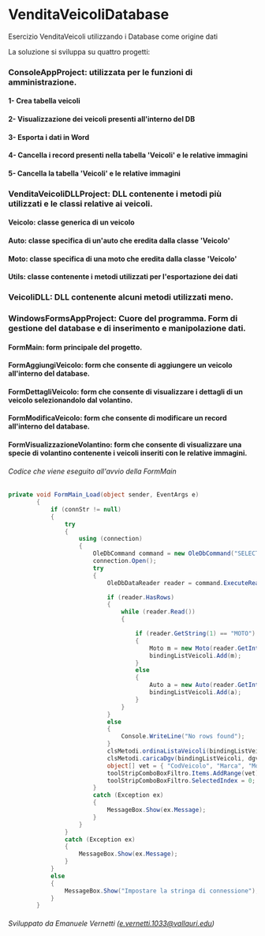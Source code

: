 # VenditaVeicoliDatabase
Esercizio VenditaVeicoli utilizzando i Database come origine dati 

La soluzione si sviluppa su quattro progetti:
### ConsoleAppProject: utilizzata per le funzioni di amministrazione.

  #### 1- Crea tabella veicoli
  #### 2- Visualizzazione dei veicoli presenti all'interno del DB
  #### 3- Esporta i dati in Word
  #### 4- Cancella i record presenti nella tabella 'Veicoli' e le relative immagini
  #### 5- Cancella la tabella 'Veicoli' e le relative immagini
  
### VenditaVeicoliDLLProject: DLL contenente i metodi più utilizzati e le classi relative ai veicoli.

  #### Veicolo: classe generica di un veicolo 
  #### Auto:    classe specifica di un'auto che eredita dalla classe 'Veicolo'
  #### Moto:    classe specifica di una moto che eredita dalla classe 'Veicolo' 
  #### Utils:   classe contenente i metodi utilizzati per l'esportazione dei dati
  
### VeicoliDLL: DLL contenente alcuni metodi utilizzati meno.

### WindowsFormsAppProject: Cuore del programma. Form di gestione del database e di inserimento e manipolazione dati.

  #### FormMain: form principale del progetto.
  #### FormAggiungiVeicolo: form che consente di aggiungere un veicolo all'interno del database.
  #### FormDettagliVeicolo: form che consente di visualizzare i dettagli di un veicolo selezionandolo dal volantino.
  #### FormModificaVeicolo: form che consente di modificare un record all'interno del database.
  #### FormVisualizzazioneVolantino: form che consente di visualizzare una specie di volantino contenente i veicoli inseriti con le                                          relative immagini.

###### Codice che viene eseguito all'avvio della FormMain
```C#
private void FormMain_Load(object sender, EventArgs e)
        {
            if (connStr != null)
            {
                try
                {
                    using (connection)
                    {
                        OleDbCommand command = new OleDbCommand("SELECT * FROM Veicoli", connection);
                        connection.Open();
                        try
                        {
                            OleDbDataReader reader = command.ExecuteReader();

                            if (reader.HasRows)
                            {
                                while (reader.Read())
                                {

                                    if (reader.GetString(1) == "MOTO")
                                    {
                                        Moto m = new Moto(reader.GetInt32(0), reader.GetString(2), reader.GetString(3), reader.GetString(4), reader.GetInt32(5), Convert.ToDouble(reader.GetInt32(6)), reader.GetDateTime(7), reader.GetBoolean(8), reader.GetBoolean(9), reader.GetInt32(10), reader.GetString(11), reader.GetString(12));
                                        bindingListVeicoli.Add(m);
                                    }
                                    else
                                    {
                                        Auto a = new Auto(reader.GetInt32(0), reader.GetString(2), reader.GetString(3), reader.GetString(4), reader.GetInt32(5), Convert.ToDouble(reader.GetInt32(6)), reader.GetDateTime(7), reader.GetBoolean(8), reader.GetBoolean(9), reader.GetInt32(10), Convert.ToInt32(reader.GetString(11)), reader.GetString(12));
                                        bindingListVeicoli.Add(a);
                                    }
                                }
                            }
                            else
                            {
                                Console.WriteLine("No rows found");
                            }
                            clsMetodi.ordinaListaVeicoli(bindingListVeicoli, "CodVeicolo");
                            clsMetodi.caricaDgv(bindingListVeicoli, dgvVeicoli);
                            object[] vet = { "CodVeicolo", "Marca", "Modello", "Colore", "Cilindrata", "PotenzaKw", "Immatricolazione", "IsUsato", "IsKmZero", "KmPercorsi" };
                            toolStripComboBoxFiltro.Items.AddRange(vet);
                            toolStripComboBoxFiltro.SelectedIndex = 0;
                        }
                        catch (Exception ex)
                        {
                            MessageBox.Show(ex.Message);
                        }
                    }
                }
                catch (Exception ex)
                {
                    MessageBox.Show(ex.Message);
                }
            }
            else
            {
                MessageBox.Show("Impostare la stringa di connessione");
            }
        }
```

###### Sviluppato da Emanuele Vernetti (e.vernetti.1033@vallauri.edu)
       
